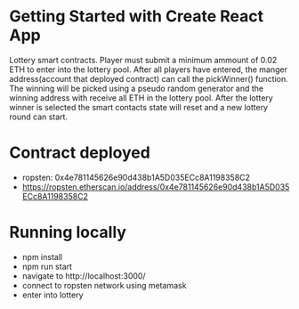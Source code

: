 # Getting Started with Create React App
Lottery smart contracts. Player must submit a minimum ammount of 0.02 ETH to enter into the lottery pool. After all players have entered, the manger address(account that deployed contract) can call the pickWinner() function. The winning will be picked using a pseudo random generator and the winning address with receive all ETH in the lottery pool. After the lottery winner is selected the smart contacts state will reset and a new lottery round can start.

# Contract deployed
- ropsten: 0x4e781145626e90d438b1A5D035ECc8A1198358C2
- https://ropsten.etherscan.io/address/0x4e781145626e90d438b1A5D035ECc8A1198358C2

# Running locally
- npm install
- npm run start
- navigate to http://localhost:3000/
- connect to ropsten network using metamask
- enter into lottery